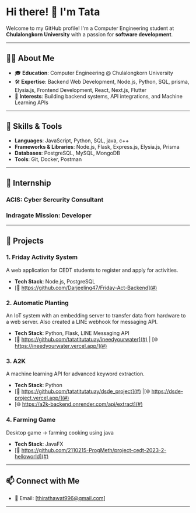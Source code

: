 # Hi there! 👋 I'm Tata

Welcome to my GitHub profile! I'm a Computer Engineering student at **Chulalongkorn University** with a passion for **software development**.

---

## 👨‍💻 About Me

- 🎓 **Education**: Computer Engineering @ Chulalongkorn University
- 🛠️ **Expertise**: Backend Web Development, Node.js, Python, SQL, prisma, Elysia.js, Frontend Development, React, Next.js, Flutter
- 🌟 **Interests**: Building backend systems, API integrations, and Machine Learning APIs

---

## 🚀 Skills & Tools

- **Languages**: JavaScript, Python, SQL, java, c++
- **Frameworks & Libraries**: Node.js, Flask, Express.js, Elysia.js, Prisma
- **Databases**: PostgreSQL, MySQL, MongoDB
- **Tools**: Git, Docker, Postman

---

## 🚀 Internship

### **ACIS: Cyber Sercurity Consultant**

### **Indragate Mission: Developer**

---

## 🌟 Projects

### 1. **Friday Activity System**
A web application for CEDT students to register and apply for activities.
- **Tech Stack**: Node.js, PostgreSQL
- [🔗 https://github.com/Darjeeling47/Friday-Act-Backend](#)

### 2. **Automatic Planting**
An IoT system with an embedding server to transfer data from hardware to a web server. Also created a LINE webhook for messaging API.
- **Tech Stack**: Python, Flask, LINE Messaging API
- [🔗 https://github.com/tatatitutatuay/ineedyourwater](#) | [🌐 https://ineedyourwater.vercel.app/](#)

### 3. **A2K**
A machine learning API for advanced keyword extraction.
- **Tech Stack**: Python
- [🔗 https://github.com/tatatitutatuay/dsde_project](#) |[🌐 https://dsde-project.vercel.app/](#)
- [🌐 https://a2k-backend.onrender.com/api/extract](#)


### 4. **Farming Game**
Desktop game -> farming cooking using java
- **Tech Stack**: JavaFX
- [🔗 https://github.com/2110215-ProgMeth/project-cedt-2023-2-helloworld](#)

---

## 📫 Connect with Me

- 📧 Email: [thirathawat996@gmail.com]

---
